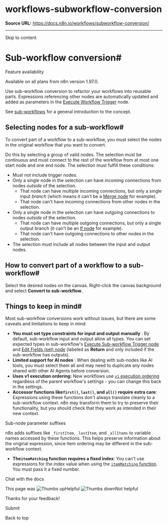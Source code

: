 # workflows-subworkflow-conversion

**Source URL:** https://docs.n8n.io/workflows/subworkflow-conversion/

---

Skip to content 

[ ](https://github.com/n8n-io/n8n-docs/edit/main/docs/workflows/subworkflow-conversion.md "Edit this page")

# Sub-workflow conversion#

Feature availability

Available on all plans from n8n version 1.97.0.

Use sub-workflow conversion to refactor your workflows into reusable parts. Expressions referencing other nodes are automatically updated and added as parameters in the [Execute Workflow Trigger](../../integrations/builtin/core-nodes/n8n-nodes-base.executeworkflowtrigger/) node.

See [sub-workflows](../../flow-logic/subworkflows/) for a general introduction to the concept.

## Selecting nodes for a sub-workflow#

To convert part of a workflow to a sub-workflow, you must select the nodes in the original workflow that you want to convert.

Do this by selecting a group of valid nodes. The selection must be continuous and must connect to the rest of the workflow from at most one start node and one end node. The selection must fulfill these conditions:

  * Must not include trigger nodes.
  * Only a single node in the selection can have incoming connections from nodes _outside_ of the selection.
    * That node can have multiple incoming connections, but only a single input _branch_ (which means it can't be a [Merge node](../../integrations/builtin/core-nodes/n8n-nodes-base.merge/) for example).
    * That node can't have incoming connections from other nodes in the selection.
  * Only a single node in the selection can have outgoing connections to nodes _outside_ of the selection.
    * That node can have multiple outgoing connections, but only a single output branch (it can't be an [If node](../../integrations/builtin/core-nodes/n8n-nodes-base.if/) for example).
    * That node can't have outgoing connections to other nodes in the selection.
  * The selection must include all nodes between the input and output nodes.



## How to convert part of a workflow to a sub-workflow#

Select the desired nodes on the canvas. Right-click the canvas background and select **Convert to sub-workflow**.

## Things to keep in mind#

Most sub-workflow conversions work without issues, but there are some caveats and limitations to keep in mind:

  * **You must set type constraints for input and output manually** : By default, sub-workflow input and output allow all types. You can set expected types in sub-workflow's [Execute Sub-workflow Trigger node](../../integrations/builtin/core-nodes/n8n-nodes-base.executeworkflowtrigger/) and [Edit Fields (set) node](../../integrations/builtin/core-nodes/n8n-nodes-base.set/) (labeled as **Return** and only included if the sub-workflow has outputs).
  * **Limited support for AI nodes** : When dealing with sub-nodes like AI tools, you must select them all and may need to duplicate any nodes shared with other AI Agents before conversion.
  * **Uses v1 execution ordering:** New workflows use [`v1` execution ordering](../../flow-logic/execution-order/) regardless of the parent workflow's settings - you can change this back in the settings.
  * **Accessor functions like`first()`, `last()`, and `all()` require extra care**: Expressions using these functions don't always translate cleanly to a sub-workflow context. n8n may transform them to try to preserve their functionality, but you should check that they work as intended in their new context.

Sub-node parameter suffixes

n8n adds suffixes like `_firstItem`, `_lastItem`, and `_allItems` to variable names accessed by these functions. This helps preserve information about the original expression, since item ordering may be different in the sub-workflow context.



  * **The`itemMatching` function requires a fixed index**: You can't use expressions for the index value when using the [`itemMatching` function](../../code/builtin/output-other-nodes/). You must pass it a fixed number.



Chat with the docs

This page was ![Thumbs up](/_images/assets/thumb_up.png)Helpful  ![Thumbs down](/_images/assets/thumb_down.png)Not helpful 

Thanks for your feedback! 

Submit 

Back to top